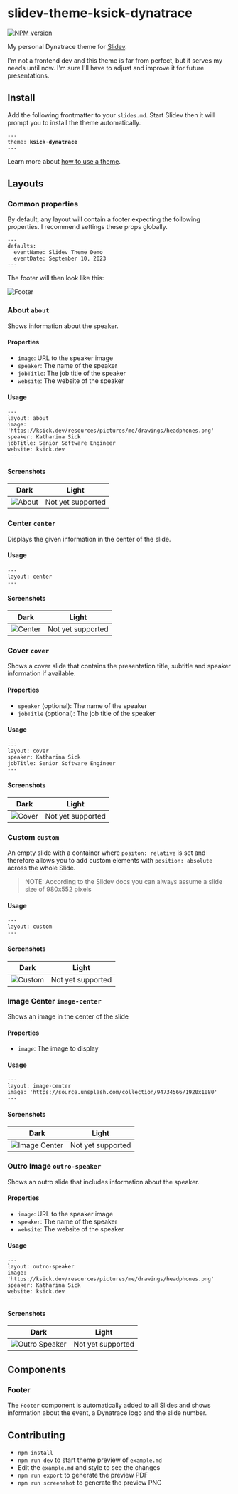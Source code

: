 # slidev-theme-ksick-dynatrace

[![NPM version](https://img.shields.io/npm/v/slidev-theme-ksick-dynatrace?color=3AB9D4&label=)](https://www.npmjs.com/package/slidev-theme-ksick-dynatrace)

My personal Dynatrace theme for [Slidev](https://github.com/slidevjs/slidev).

I'm not a frontend dev and this theme is far from perfect, but it serves my needs until now. I'm sure I'll have to
adjust and improve it for future presentations.

<!--
  Put some screenshots here to demonstrate your theme

  Live demo: [...]
-->

## Install

Add the following frontmatter to your `slides.md`. Start Slidev then it will prompt you to install the theme
automatically.

<pre><code>---
theme: <b>ksick-dynatrace</b>
---</code></pre>

Learn more about [how to use a theme](https://sli.dev/themes/use).

## Layouts

### Common properties

By default, any layout will contain a footer expecting the following properties. I recommend settings these props
globally.

```
---
defaults:
  eventName: Slidev Theme Demo
  eventDate: September 10, 2023
---
```

The footer will then look like this:

![Footer](https://raw.githubusercontent.com/KatharinaSick/slidev-theme-ksick-dynatrace/main/screenshots/footer.png)

### About `about`

Shows information about the speaker.

#### Properties

- `image`: URL to the speaker image
- `speaker`: The name of the speaker
- `jobTitle`: The job title of the speaker
- `website`: The website of the speaker

#### Usage

```
---
layout: about
image: 'https://ksick.dev/resources/pictures/me/drawings/headphones.png'
speaker: Katharina Sick
jobTitle: Senior Software Engineer
website: ksick.dev
---
```

#### Screenshots

| Dark                                                                                                              | Light             |
|-------------------------------------------------------------------------------------------------------------------|-------------------|
| ![About](https://raw.githubusercontent.com/KatharinaSick/slidev-theme-ksick-dynatrace/main/screenshots/about.png) | Not yet supported |

### Center `center`

Displays the given information in the center of the slide.

#### Usage

```
---
layout: center
---
```

#### Screenshots

| Dark                                                                                                                | Light             |
|---------------------------------------------------------------------------------------------------------------------|-------------------|
| ![Center](https://raw.githubusercontent.com/KatharinaSick/slidev-theme-ksick-dynatrace/main/screenshots/center.png) | Not yet supported |

### Cover `cover`

Shows a cover slide that contains the presentation title, subtitle and speaker information if available.

#### Properties

- `speaker` (optional): The name of the speaker
- `jobTitle` (optional): The job title of the speaker

#### Usage

```
---
layout: cover
speaker: Katharina Sick
jobTitle: Senior Software Engineer
---
```

#### Screenshots

| Dark                                                                                                              | Light             |
|-------------------------------------------------------------------------------------------------------------------|-------------------|
| ![Cover](https://raw.githubusercontent.com/KatharinaSick/slidev-theme-ksick-dynatrace/main/screenshots/cover.png) | Not yet supported |

### Custom `custom`

An empty slide with a container where `positon: relative` is set and therefore allows you to add custom elements
with `position: absolute` across the whole Slide.

> NOTE: According to the Slidev docs you can always assume a slide size of 980x552 pixels

#### Usage

```
---
layout: custom
---
```

#### Screenshots

| Dark                                                                                                                | Light             |
|---------------------------------------------------------------------------------------------------------------------|-------------------|
| ![Custom](https://raw.githubusercontent.com/KatharinaSick/slidev-theme-ksick-dynatrace/main/screenshots/custom.png) | Not yet supported |

### Image Center `image-center`

Shows an image in the center of the slide

#### Properties

- `image`: The image to display

#### Usage

```
---
layout: image-center
image: 'https://source.unsplash.com/collection/94734566/1920x1080'
---
```

#### Screenshots

| Dark                                                                                                                            | Light             |
|---------------------------------------------------------------------------------------------------------------------------------|-------------------|
| ![Image Center](https://raw.githubusercontent.com/KatharinaSick/slidev-theme-ksick-dynatrace/main/screenshots/image-center.png) | Not yet supported |

### Outro Image `outro-speaker`

Shows an outro slide that includes information about the speaker.

#### Properties

- `image`: URL to the speaker image
- `speaker`: The name of the speaker
- `website`: The website of the speaker

#### Usage

```
---
layout: outro-speaker
image: 'https://ksick.dev/resources/pictures/me/drawings/headphones.png'
speaker: Katharina Sick
website: ksick.dev
---
```

#### Screenshots

| Dark                                                                                                                              | Light             |
|-----------------------------------------------------------------------------------------------------------------------------------|-------------------|
| ![Outro Speaker](https://raw.githubusercontent.com/KatharinaSick/slidev-theme-ksick-dynatrace/main/screenshots/outro-speaker.png) | Not yet supported |

## Components

### Footer

The `Footer` component is automatically added to all Slides and shows information about the event, a Dynatrace logo and
the slide number.

## Contributing

- `npm install`
- `npm run dev` to start theme preview of `example.md`
- Edit the `example.md` and style to see the changes
- `npm run export` to generate the preview PDF
- `npm run screenshot` to generate the preview PNG
